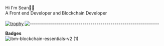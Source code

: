 Hi I'm Sean👋🏽 <br />
A Front end Developer and Blockchain Developer
<br /><br />
[![trophy](https://github-profile-trophy.vercel.app/?username=SeanMkhabela&theme=discord&count_private=true&margin-w=60)](https://github.com/ryo-ma/github-profile-trophy)
![----------------------------------------------------------------](https://raw.githubusercontent.com/andreasbm/readme/master/assets/lines/rainbow.png)

**Badges** <br />
![ibm-blockchain-essentials-v2 (1)](https://user-images.githubusercontent.com/79373541/152825970-72118091-d74b-41cc-ba78-2a7e1f45358c.png)




